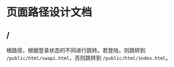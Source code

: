 # 页面路径设计文档

## /

根路径，根据登录状态的不同进行跳转。若登陆，则跳转到 `/public/html/swapi.html`，否则跳转到 `/public/html/index.html`。